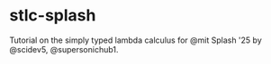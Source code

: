 # stlc-splash
Tutorial on the simply typed lambda calculus for @mit Splash '25 by @scidev5, @supersonichub1.
